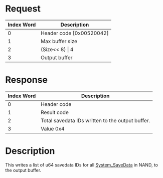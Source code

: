 # Request

| Index Word | Description                |
|------------|----------------------------|
| 0          | Header code \[0x00520042\] |
| 1          | Max buffer size            |
| 2          | (Size\<\< 8) \| 4          |
| 3          | Output buffer              |

# Response

| Index Word | Description                                      |
|------------|--------------------------------------------------|
| 0          | Header code                                      |
| 1          | Result code                                      |
| 2          | Total savedata IDs written to the output buffer. |
| 3          | Value 0x4                                        |

# Description

This writes a list of u64 savedata IDs for all
[System_SaveData](System_SaveData "wikilink") in NAND, to the output
buffer.